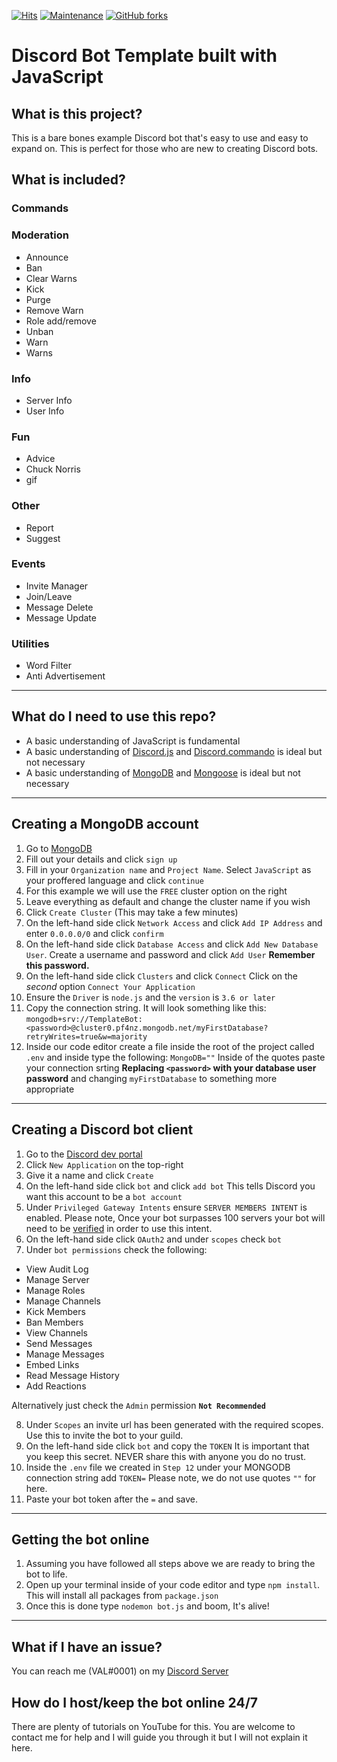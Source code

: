 [![Hits](http://hits.dwyl.com/ValAlpha/TemplateBot.svg)](http://hits.dwyl.com/ValAlpha/TemplateBot)
[![Maintenance](https://img.shields.io/badge/Maintained%3F-yes-green.svg)](https://GitHub.com/Naereen/StrapDown.js/graphs/commit-activity)
[![GitHub forks](https://img.shields.io/github/forks/ValAlpha/TemplateBot.js.svg?style=social&label=Fork&maxAge=2592000)](https://GitHub.com/ValAlpha/TemplateBot)

# Discord Bot Template built with JavaScript

## What is this project?
This is a bare bones example Discord bot that's easy to use and easy to expand on. 
This is perfect for those who are new to creating Discord bots.

## What is included?
### Commands
### Moderation
 - Announce
 - Ban
 - Clear Warns
 - Kick
 - Purge
 - Remove Warn
 - Role add/remove
 - Unban
 - Warn
 - Warns

### Info
- Server Info
- User Info

### Fun
- Advice 
- Chuck Norris
- gif

### Other
- Report
- Suggest

### Events
- Invite Manager
- Join/Leave
- Message Delete
- Message Update

### Utilities
- Word Filter
- Anti Advertisement

---

## What do I need to use this repo?
- A basic understanding of JavaScript is fundamental
- A basic understanding of [Discord.js](https://www.npmjs.com/package/discord.js) and [Discord.commando](https://www.npmjs.com/package/discord.js-commando) is ideal but not necessary
- A basic understanding of [MongoDB](mongodb.com) and [Mongoose](https://www.npmjs.com/package/mongoose) is ideal but not necessary
---

## Creating a MongoDB account

 1. Go to [MongoDB](https://account.mongodb.com/account/register)
 2. Fill out your details and click `sign up`
 3. Fill in your `Organization name` and `Project Name`. 
 Select `JavaScript` as your proffered language and click `continue`
 4. For this example we will use the `FREE` cluster option on the right
 5. Leave everything as default and change the cluster name if you wish
 6. Click `Create Cluster` (This may take a few minutes)
 7. On the left-hand side click `Network Access` and click `Add IP Address` and enter `0.0.0.0/0` and click `confirm`
 8. On the left-hand side click `Database Access` and click `Add New Database User`. Create a username and password and click `Add User` 
 **Remember this password.**
 9. On the left-hand side click `Clusters` and click `Connect`
 Click on the *second* option `Connect Your Application` 
10. Ensure the `Driver` is `node.js` and the `version` is `3.6 or later`
11. Copy the connection string. It will look something like this: <br>
`mongodb+srv://TemplateBot:<password>@cluster0.pf4nz.mongodb.net/myFirstDatabase?retryWrites=true&w=majority`
12. Inside our code editor create a file inside the root of the project called `.env` and inside type the following: 
`MongoDB=""`
Inside of the quotes paste your connection srting
**Replacing `<password>` with your database user password** and changing `myFirstDatabase` to something more appropriate
---
## Creating a Discord bot client
1.  Go to the [Discord dev portal](discord.com/developers/applications)
2. Click `New Application` on the top-right
3. Give it a name and click `Create`
4. On the left-hand side click `bot` and click `add bot`
This tells Discord you want this account to be a `bot account`
5. Under `Privileged Gateway Intents` ensure `SERVER MEMBERS INTENT` is enabled. Please note, Once your bot surpasses 100 servers your bot will need to be [verified]() in order to use this intent.
6. On the left-hand side click `OAuth2` and under `scopes` check `bot`
7. Under `bot permissions` check the following:
- View Audit Log
- Manage Server
- Manage Roles
- Manage Channels
- Kick Members
- Ban Members
- View Channels
- Send Messages
- Manage Messages
- Embed Links
- Read Message History
- Add Reactions

Alternatively just check the `Admin` permission **`Not Recommended`**

8. Under `Scopes` an invite url has been generated with the required scopes.
Use this to invite the bot to your guild. 
9. On the left-hand side click `bot` and copy the `TOKEN`
It is important that you keep this secret. NEVER share this with anyone you do no trust.
10. Inside the `.env` file we created in `Step 12` under your MONGODB connection string add `TOKEN=`
Please note, we do not use quotes  `""` for here.
11. Paste your bot token after the `=` and save.
---
## Getting the bot online
1. Assuming you have followed all steps above we are ready to bring the bot to life.
2. Open up your terminal inside of your code editor and type `npm install`. 
This will install all packages from `package.json`
3. Once this is done type `nodemon bot.js` and boom, It's alive!
---
## What if I have an issue?

You can reach me (VAL#0001) on my [Discord Server](https://discord.gg/RswMYNwp9c)

## How do I host/keep the bot online 24/7
There are plenty of tutorials on YouTube for this.
You are welcome to contact me for help and I will guide you through it but I will not explain it here.
